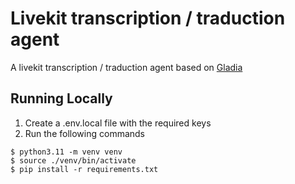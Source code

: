 # Livekit transcription / traduction agent

A livekit transcription / traduction agent based on [Gladia](https://www.gladia.io/)

## Running Locally

1. Create a .env.local file with the required keys
2. Run the following commands

```shell
$ python3.11 -m venv venv
$ source ./venv/bin/activate
$ pip install -r requirements.txt
```